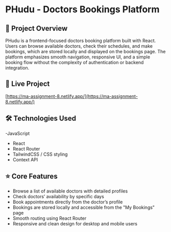 # PHudu - Doctors Bookings Platform

## 📄 Project Overview  
PHudu is a frontend-focused doctors booking platform built with React. Users can browse available doctors, check their schedules, and make bookings, which are stored locally and displayed on the bookings page. The platform emphasizes smooth navigation, responsive UI, and a simple booking flow without the complexity of authentication or backend integration.

## 🔗 Live Project  
[https://ma-assignment-8.netlify.app/](https://ma-assignment-8.netlify.app/)

## 🛠 Technologies Used  
-JavaScript
- React  
- React Router  
- TailwindCSS / CSS styling  
- Context API

## ⭐ Core Features  
- Browse a list of available doctors with detailed profiles  
- Check doctors’ availability by specific days  
- Book appointments directly from the doctor’s profile  
- Bookings are stored locally and accessible from the "My Bookings" page  
- Smooth routing using React Router  
- Responsive and clean design for desktop and mobile users
